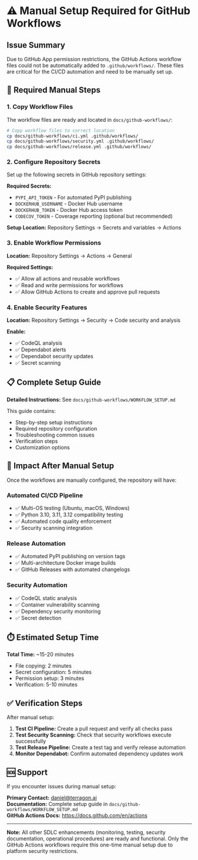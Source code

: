 # ⚠️ Manual Setup Required for GitHub Workflows

## Issue Summary

Due to GitHub App permission restrictions, the GitHub Actions workflow files could not be automatically added to `.github/workflows/`. These files are critical for the CI/CD automation and need to be manually set up.

## 🔧 Required Manual Steps

### 1. **Copy Workflow Files**
The workflow files are ready and located in `docs/github-workflows/`:

```bash
# Copy workflow files to correct location
cp docs/github-workflows/ci.yml .github/workflows/
cp docs/github-workflows/security.yml .github/workflows/ 
cp docs/github-workflows/release.yml .github/workflows/
```

### 2. **Configure Repository Secrets**
Set up the following secrets in GitHub repository settings:

**Required Secrets:**
- `PYPI_API_TOKEN` - For automated PyPI publishing
- `DOCKERHUB_USERNAME` - Docker Hub username
- `DOCKERHUB_TOKEN` - Docker Hub access token
- `CODECOV_TOKEN` - Coverage reporting (optional but recommended)

**Setup Location:** Repository Settings → Secrets and variables → Actions

### 3. **Enable Workflow Permissions**
**Location:** Repository Settings → Actions → General

**Required Settings:**
- ✅ Allow all actions and reusable workflows
- ✅ Read and write permissions for workflows
- ✅ Allow GitHub Actions to create and approve pull requests

### 4. **Enable Security Features**
**Location:** Repository Settings → Security → Code security and analysis

**Enable:**
- ✅ CodeQL analysis
- ✅ Dependabot alerts
- ✅ Dependabot security updates
- ✅ Secret scanning

## 📋 Complete Setup Guide

**Detailed Instructions:** See `docs/github-workflows/WORKFLOW_SETUP.md`

This guide contains:
- Step-by-step setup instructions
- Required repository configuration
- Troubleshooting common issues
- Verification steps
- Customization options

## 🎯 Impact After Manual Setup

Once the workflows are manually configured, the repository will have:

### **Automated CI/CD Pipeline**
- ✅ Multi-OS testing (Ubuntu, macOS, Windows)
- ✅ Python 3.10, 3.11, 3.12 compatibility testing
- ✅ Automated code quality enforcement
- ✅ Security scanning integration

### **Release Automation**
- ✅ Automated PyPI publishing on version tags
- ✅ Multi-architecture Docker image builds
- ✅ GitHub Releases with automated changelogs

### **Security Automation**
- ✅ CodeQL static analysis
- ✅ Container vulnerability scanning
- ✅ Dependency security monitoring
- ✅ Secret detection

## ⏱️ Estimated Setup Time

**Total Time:** ~15-20 minutes
- File copying: 2 minutes
- Secret configuration: 5 minutes  
- Permission setup: 3 minutes
- Verification: 5-10 minutes

## ✅ Verification Steps

After manual setup:

1. **Test CI Pipeline:** Create a pull request and verify all checks pass
2. **Test Security Scanning:** Check that security workflows execute successfully
3. **Test Release Pipeline:** Create a test tag and verify release automation
4. **Monitor Dependabot:** Confirm automated dependency updates work

## 🆘 Support

If you encounter issues during manual setup:

**Primary Contact:** daniel@terragon.ai  
**Documentation:** Complete setup guide in `docs/github-workflows/WORKFLOW_SETUP.md`  
**GitHub Actions Docs:** https://docs.github.com/en/actions

---

**Note:** All other SDLC enhancements (monitoring, testing, security documentation, operational procedures) are ready and functional. Only the GitHub Actions workflows require this one-time manual setup due to platform security restrictions.